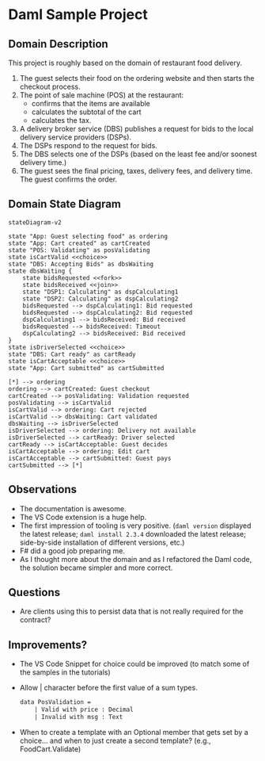 # Daml Sample Project

## Domain Description

This project is roughly based on the domain of restaurant food delivery.

1. The guest selects their food on the ordering website and then starts the checkout process.
1. The point of sale machine (POS) at the restaurant:
   * confirms that the items are available
   * calculates the subtotal of the cart
   * calculates the tax.
1. A delivery broker service (DBS) publishes a request for bids to the local delivery service providers (DSPs).
1. The DSPs respond to the request for bids.
1. The DBS selects one of the DSPs (based on the least fee and/or soonest delivery time.)
1. The guest sees the final pricing, taxes, delivery fees, and delivery time. The guest confirms the order.

## Domain State Diagram

```mermaid
stateDiagram-v2

state "App: Guest selecting food" as ordering
state "App: Cart created" as cartCreated
state "POS: Validating" as posValidating
state isCartValid <<choice>>
state "DBS: Accepting Bids" as dbsWaiting
state dbsWaiting {
    state bidsRequested <<fork>>
    state bidsReceived <<join>>
    state "DSP1: Calculating" as dspCalculating1
    state "DSP2: Calculating" as dspCalculating2
    bidsRequested --> dspCalculating1: Bid requested
    bidsRequested --> dspCalculating2: Bid requested
    dspCalculating1 --> bidsReceived: Bid received
    bidsRequested --> bidsReceived: Timeout
    dspCalculating2 --> bidsReceived: Bid received
}
state isDriverSelected <<choice>>
state "DBS: Cart ready" as cartReady
state isCartAcceptable <<choice>>
state "App: Cart submitted" as cartSubmitted

[*] --> ordering
ordering --> cartCreated: Guest checkout
cartCreated --> posValidating: Validation requested
posValidating --> isCartValid
isCartValid --> ordering: Cart rejected
isCartValid --> dbsWaiting: Cart validated
dbsWaiting --> isDriverSelected
isDriverSelected --> ordering: Delivery not available
isDriverSelected --> cartReady: Driver selected
cartReady --> isCartAcceptable: Guest decides
isCartAcceptable --> ordering: Edit cart
isCartAcceptable --> cartSubmitted: Guest pays
cartSubmitted --> [*]
```

## Observations

* The documentation is awesome.
* The VS Code extension is a huge help.
* The first impression of tooling is very positive. (`daml version` displayed the latest release; `daml install 2.3.4` downloaded the latest release; side-by-side installation of different versions, etc.)
* F# did a good job preparing me.
* As I thought more about the domain and as I refactored the Daml code, the solution became simpler and more correct.

## Questions

* Are clients using this to persist data that is not really required for the contract?

## Improvements?

* The VS Code Snippet for choice could be improved (to match some of the samples in the tutorials)
* Allow | character before the first value of a sum types.

    ```daml
    data PosValidation =
        | Valid with price : Decimal
        | Invalid with msg : Text
    ```

* When to create a template with an Optional member that gets set by a choice... and when to just create a second template? (e.g., FoodCart.Validate)
